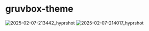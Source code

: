 # gruvbox-theme
![2025-02-07-213442_hyprshot](https://github.com/user-attachments/assets/f34d0ee8-26d0-4576-a05c-52f535f93b25)
![2025-02-07-214017_hyprshot](https://github.com/user-attachments/assets/11a4b0d5-3076-4d3a-9608-71dc1a02b0a5)
